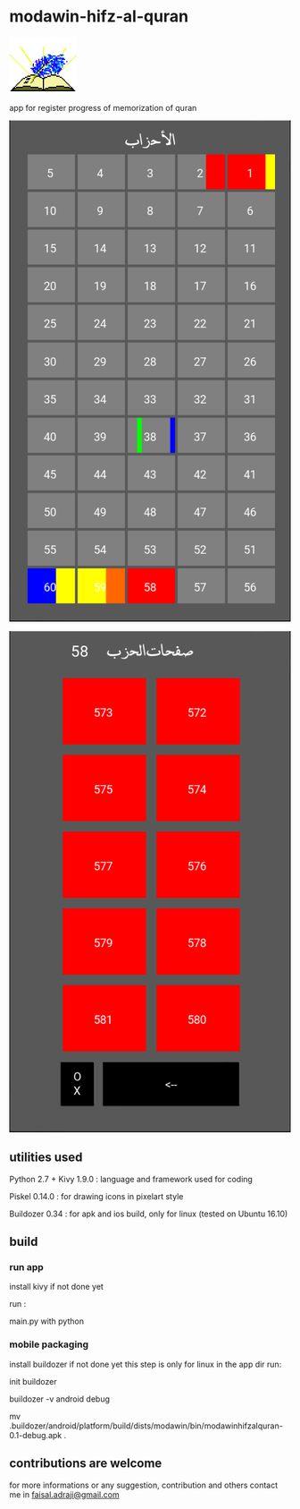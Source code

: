 # modawin-hifz-al-quran
![modawin](modawin.png)

app for register progress of memorization of quran



![demo1](demo1.png)




![demo2](demo2.png)



## utilities used

Python 2.7 + Kivy 1.9.0 : language and framework used for coding

Piskel 0.14.0 : for drawing icons in pixelart style

Buildozer 0.34 : for apk and ios build, only for linux (tested on Ubuntu 16.10)

## build

### run app

install kivy if not done yet

run :

main.py with python

### mobile packaging

install buildozer if not done yet
this step is only for linux
in the app dir run:

init buildozer

buildozer -v android debug

mv .buildozer/android/platform/build/dists/modawin/bin/modawinhifzalquran-0.1-debug.apk .

## contributions are welcome

for more informations or any suggestion, contribution and others contact me in faisal.adraji@gmail.com
